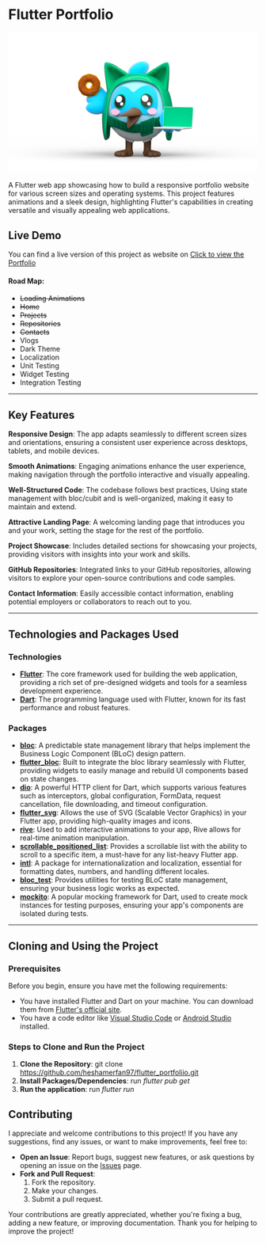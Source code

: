 # Flutter Portfolio
![Flutter Portfolio](./assets/images/dashtar.png)

A Flutter web app showcasing how to build a responsive portfolio website for various screen sizes and operating systems. This project features animations and a sleek design, highlighting Flutter's capabilities in creating versatile and visually appealing web applications.


## Live Demo
You can find a live version of this project as website on [Click to view the Portfolio](https://heshamerfan97.github.io/)

#### Road Map:
- ~~Loading Animations~~
- ~~Home~~
- ~~Projects~~
- ~~Repositories~~
- ~~Contacts~~
- Vlogs
- Dark Theme
- Localization
- Unit Testing
- Widget Testing
- Integration Testing
---

## Key Features
**Responsive Design**: The app adapts seamlessly to different screen sizes and orientations, ensuring a consistent user experience across desktops, tablets, and mobile devices.

**Smooth Animations**: Engaging animations enhance the user experience, making navigation through the portfolio interactive and visually appealing.

**Well-Structured Code**: The codebase follows best practices, Using state management with bloc/cubit and is well-organized, making it easy to maintain and extend.

**Attractive Landing Page**: A welcoming landing page that introduces you and your work, setting the stage for the rest of the portfolio.

**Project Showcase**: Includes detailed sections for showcasing your projects, providing visitors with insights into your work and skills.

**GitHub Repositories**: Integrated links to your GitHub repositories, allowing visitors to explore your open-source contributions and code samples.

**Contact Information**: Easily accessible contact information, enabling potential employers or collaborators to reach out to you.

---

## Technologies and Packages Used

### Technologies

- **[Flutter](https://flutter.dev/)**: The core framework used for building the web application, providing a rich set of pre-designed widgets and tools for a seamless development experience.
- **[Dart](https://dart.dev/)**: The programming language used with Flutter, known for its fast performance and robust features.

### Packages

- **[bloc](https://pub.dev/packages/bloc)**: A predictable state management library that helps implement the Business Logic Component (BLoC) design pattern.
- **[flutter_bloc](https://pub.dev/packages/flutter_bloc)**: Built to integrate the bloc library seamlessly with Flutter, providing widgets to easily manage and rebuild UI components based on state changes.
- **[dio](https://pub.dev/packages/dio)**: A powerful HTTP client for Dart, which supports various features such as interceptors, global configuration, FormData, request cancellation, file downloading, and timeout configuration.
- **[flutter_svg](https://pub.dev/packages/flutter_svg)**: Allows the use of SVG (Scalable Vector Graphics) in your Flutter app, providing high-quality images and icons.
- **[rive](https://pub.dev/packages/rive)**: Used to add interactive animations to your app, Rive allows for real-time animation manipulation.
- **[scrollable_positioned_list](https://pub.dev/packages/scrollable_positioned_list)**: Provides a scrollable list with the ability to scroll to a specific item, a must-have for any list-heavy Flutter app.
- **[intl](https://pub.dev/packages/intl)**: A package for internationalization and localization, essential for formatting dates, numbers, and handling different locales.
- **[bloc_test](https://pub.dev/packages/bloc_test)**: Provides utilities for testing BLoC state management, ensuring your business logic works as expected.
- **[mockito](https://pub.dev/packages/mockito)**: A popular mocking framework for Dart, used to create mock instances for testing purposes, ensuring your app's components are isolated during tests.

---

## Cloning and Using the Project

### Prerequisites

Before you begin, ensure you have met the following requirements:

- You have installed Flutter and Dart on your machine. You can download them from [Flutter's official site](https://flutter.dev/docs/get-started/install).
- You have a code editor like [Visual Studio Code](https://code.visualstudio.com/) or [Android Studio](https://developer.android.com/studio) installed.

### Steps to Clone and Run the Project

1. **Clone the Repository**: git clone https://github.com/heshamerfan97/flutter_portfoliio.git
2. **Install Packages/Dependencies**: run _flutter pub get_
3. **Run the application**: run _flutter run_



## Contributing

I appreciate and welcome contributions to this project! If you have any suggestions, find any issues, or want to make improvements, feel free to:

- **Open an Issue**: Report bugs, suggest new features, or ask questions by opening an issue on the [Issues](https://github.com/heshamerfan97/portfoliio/issues) page.
- **Fork and Pull Request**:
    1. Fork the repository.
    2. Make your changes.
    3. Submit a pull request.

Your contributions are greatly appreciated, whether you're fixing a bug, adding a new feature, or improving documentation. Thank you for helping to improve the project!

